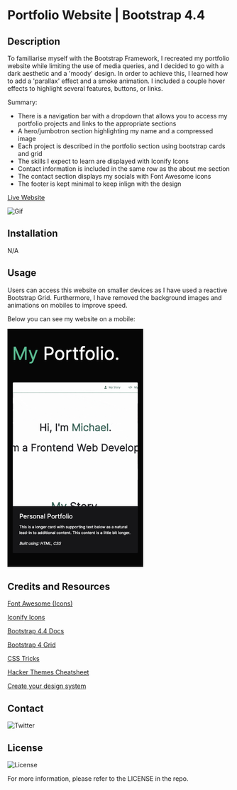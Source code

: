 # Portfolio Website | Bootstrap 4.4
## Description

To familiarise myself with the Bootstrap Framework, I recreated my portfolio website while limiting the use of media queries, and I decided to go with a dark aesthetic and a 'moody' design. In order to achieve this, I learned how to add a 'parallax' effect and a smoke animation. I included a couple hover effects to highlight several features, buttons, or links.

Summary:
 
* There is a navigation bar with a dropdown that allows you to access my portfolio projects and links to the appropriate sections
* A hero/jumbotron section highlighting my name and a compressed image
* Each project is described in the portfolio section using bootstrap cards and grid
* The skills I expect to learn are displayed with Iconify Icons
* Contact information is included in the same row as the about me section
* The contact section displays my socials with Font Awesome icons
* The footer is kept minimal to keep inlign with the design


[Live Website](https://mdyeates.github.io/Bootstrap-Portfolio)

![Gif](images/bootstrapportfolio-readme.gif)

## Installation

N/A

## Usage

Users can access this website on smaller devices as I have used a reactive Bootstrap Grid. Furthermore, I have removed the background images and animations on mobiles to improve speed.

Below you can see my website on a mobile:

![Mobile](images/bootstrap-portfolio-mobile.png)

## Credits and Resources

[Font Awesome (Icons)](https://fontawesome.com/)

[Iconify Icons](https://iconify.design/)

[Bootstrap 4.4 Docs](https://getbootstrap.com/docs/4.4/getting-started/introduction/)

[Bootstrap 4 Grid](https://uxplanet.orghow-the-bootstrap-4-grid-works-a1b04703a3b7)

[CSS Tricks](https://css-tricks.com/)

[](https://www.youtube.com/watch?v=3tLb3i7GB38&list=PL4cUxeGkcC9g9Vh9MAA-XKnfJsWZnPZFw)

[Hacker Themes Cheatsheet](https://hackerthemes.com/bootstrap-cheatsheet/)

[Create your design system](https://medium.com/codyhouse/create-your-design-system-part-1-typography-7c630d9092bd)

## Contact

![Twitter](https://img.shields.io/twitter/url?style=social&url=https%3A%2F%2Ftwitter.com%2Fmdyeates)

## License

![License](https://badgen.net/badge/license/MIT/blue)

For more information, please refer to the LICENSE in the repo.
